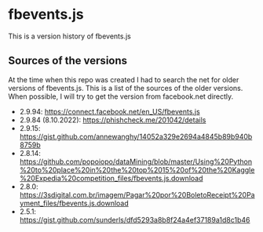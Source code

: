 # fbevents.js

This is a version history of fbevents.js

## Sources of the versions

At the time when this repo was created I had to search the net for older versions of fbevents.js. This is a list of the sources of the older versions. When possible, I will try to get the version from facebook.net directly. 

- 2.9.94: https://connect.facebook.net/en_US/fbevents.js
- 2.9.84 (8.10.2022): https://phishcheck.me/201042/details
- 2.9.15: https://gist.github.com/annewanghy/14052a329e2694a4845b89b940b8759b
- 2.8.14: https://github.com/popoiopo/dataMining/blob/master/Using%20Python%20to%20place%20in%20the%20top%2015%20of%20the%20Kaggle%20Expedia%20competition_files/fbevents.js.download
- 2.8.0: https://3sdigital.com.br/imagem/Pagar%20por%20BoletoReceipt%20Payment_files/fbevents.js.download
- 2.5.1: https://gist.github.com/sunderls/dfd5293a8b8f24a4ef37189a1d8c1b46
